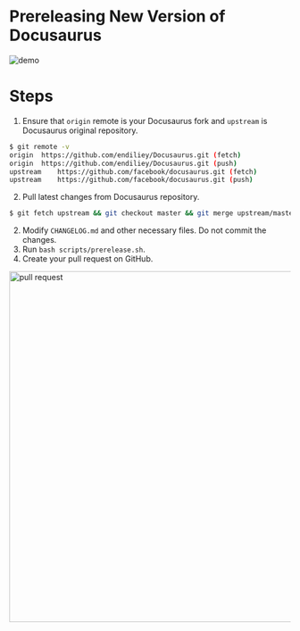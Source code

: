 # Prereleasing New Version of Docusaurus

![demo](http://res.cloudinary.com/rengorum/image/upload/v1533297353/demo.gif)

# Steps

1. Ensure that `origin` remote is your Docusaurus fork and `upstream` is Docusaurus original repository.

```bash
$ git remote -v
origin	https://github.com/endiliey/Docusaurus.git (fetch)
origin	https://github.com/endiliey/Docusaurus.git (push)
upstream    https://github.com/facebook/docusaurus.git (fetch)
upstream    https://github.com/facebook/docusaurus.git (push)
```

2. Pull latest changes from Docusaurus repository.

```bash
$ git fetch upstream && git checkout master && git merge upstream/master
```

2. Modify `CHANGELOG.md` and other necessary files. Do not commit the changes.
3. Run `bash scripts/prerelease.sh`.
4. Create your pull request on GitHub.

<img width="629" alt="pull request" src="https://user-images.githubusercontent.com/17883920/43393765-ccb050ac-942a-11e8-94e8-d585034fa064.PNG">